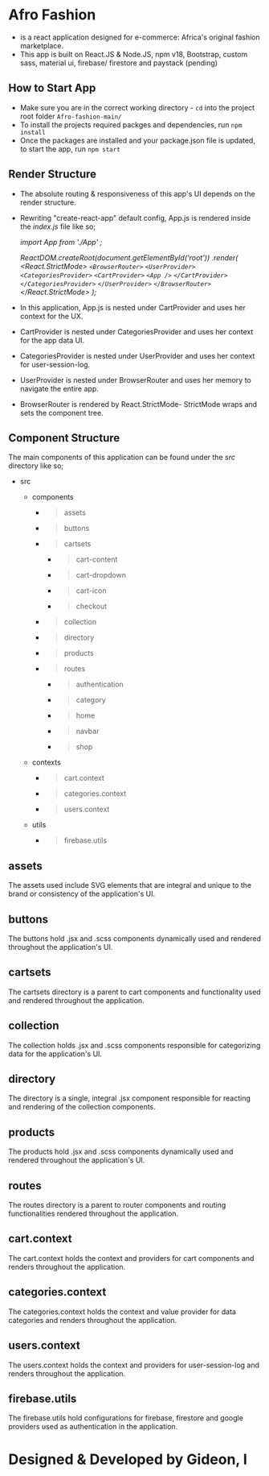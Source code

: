 # Afro Fashion

- is a react application designed for e-commerce: Africa's original fashion marketplace.
- This app is built on React.JS & Node.JS, npm v18, Bootstrap, custom sass, material ui, firebase/ firestore and paystack (pending)

## How to Start App

- Make sure you are in the correct working directory - `cd` into the project root folder `Afro-fashion-main/`
- To install the projects required packges and dependencies, run `npm install`
- Once the packages are installed and your package.json file is updated, to start the app, run `npm start`

## Render Structure

- The absolute routing & responsiveness of this app's UI depends on the render structure.
- Rewriting "create-react-app" default config, App.js is rendered inside the _index.js_ file like so;

  _import App from './App' ;_

  _ReactDOM.createRoot(document.getElementById('root'))
  .render(
  <React.StrictMode>
  `<BrowserRouter>`
  `<UserProvider>`
  `<CategoriesProvider>`
  `<CartProvider>`
  `<App />`
  `</CartProvider>`
  `</CategoriesProvider>`
  `</UserProvider>`
  `</BrowserRouter>`
  </React.StrictMode>
  );_

- In this application, App.js is nested under CartProvider and uses her context for the UX.
- CartProvider is nested under CategoriesProvider and uses her context for the app data UI.
- CategoriesProvider is nested under UserProvider and uses her context for user-session-log.
- UserProvider is nested under BrowserRouter and uses her memory to navigate the entire app.
- BrowserRouter is rendered by React.StrictMode- StrictMode wraps and sets the component tree.

## Component Structure

The main components of this application can be found under the _src_ directory like so;

- src

  - components

    - > assets
    - > buttons
    - > cartsets

      - > cart-content
      - > cart-dropdown
      - > cart-icon
      - > checkout

    - > collection
    - > directory
    - > products
    - > routes

      - > authentication
      - > category
      - > home
      - > navbar
      - > shop

  - contexts

    - > cart.context
    - > categories.context
    - > users.context

  - utils

    - > firebase.utils

## assets

The assets used include SVG elements that are integral and unique to the brand or consistency of the application's UI.

## buttons

The buttons hold .jsx and .scss components dynamically used and rendered throughout the application's UI.

## cartsets

The cartsets directory is a parent to cart components and functionality used and rendered throughout the application.

## collection

The collection holds .jsx and .scss components responsible for categorizing data for the application's UI.

## directory

The directory is a single, integral .jsx component responsible for reacting and rendering of the collection components.

## products

The products hold .jsx and .scss components dynamically used and rendered throughout the application's UI.

## routes

The routes directory is a parent to router components and routing functionalities rendered throughout the application.

## cart.context

The cart.context holds the context and providers for cart components and renders throughout the application.

## categories.context

The categories.context holds the context and value provider for data categories and renders throughout the application.

## users.context

The users.context holds the context and providers for user-session-log and renders throughout the application.

## firebase.utils

The firebase.utils hold configurations for firebase, firestore and google providers used as authentication in the application.

# Designed & Developed by Gideon, I
